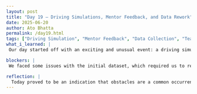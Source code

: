 ```yaml
---
layout: post  
title: "Day 19 – Driving Simulations, Mentor Feedback, and Data Rework"  
date: 2025-06-20  
author: Ato Bhatta  
permalink: /day19.html  
tags: ["Driving Simulation", "Mentor Feedback", "Data Collection", "Teamwork", "Weekly Video"]  
what_i_learned: |
 Our day started off with an exciting and unusual event: a driving simulation exercise organized by the engineering department.  We had the opportunity to test out a model they developed to investigate driving behavior, and each participant got a $15 Amazon gift card.  It demonstrated how models might be used in practical testing in an imaginative and captivating manner.When we got back to the lab, Dr. Roshan Poudel, our faculty mentor and graduate mentor, was there. Dr. Poudel assessed our current state of development and provided insightful criticism on areas that required development. We chose to start over after realizing there were some issues with the data we had previously gathered.We split up the task as a team; some of us concentrated on cleaning the data, while others sought for the pertinent sections. Because of this cooperation, the task was easier to handle and more effective. We also recorded our weekly video to cap off the day, which was enjoyable and allowed us to evaluate our development.

blockers: |
 We faced some issues with the initial dataset, which required us to recollect and reorganize the data.

reflection: |
  Today proved to be an indication that obstacles are a common occurrence over the course of research.  The driving simulation was an entertaining way to begin the day and demonstrated how real-world model testing is done.  Dr. Poudel's input kept us on course, and I felt like we were making progress as a team when we worked together to correct our statistics.  A productive day was well-capped off with the weekly video.    Additionally, I discovered that our research is strengthened when we are receptive to criticism.  I'm improving as a problem-solver thanks to these little revision sessions.
---
```


